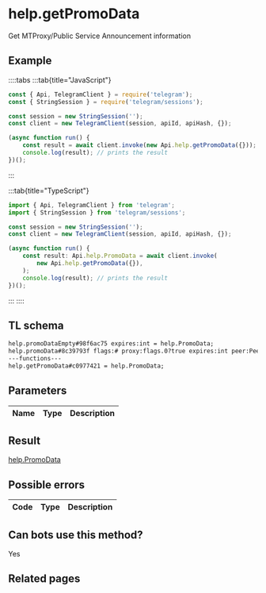 # help.getPromoData

Get MTProxy/Public Service Announcement information

## Example

::::tabs
:::tab{title="JavaScript"}

```js
const { Api, TelegramClient } = require('telegram');
const { StringSession } = require('telegram/sessions');

const session = new StringSession('');
const client = new TelegramClient(session, apiId, apiHash, {});

(async function run() {
    const result = await client.invoke(new Api.help.getPromoData({}));
    console.log(result); // prints the result
})();
```

:::

:::tab{title="TypeScript"}

```ts
import { Api, TelegramClient } from 'telegram';
import { StringSession } from 'telegram/sessions';

const session = new StringSession('');
const client = new TelegramClient(session, apiId, apiHash, {});

(async function run() {
    const result: Api.help.PromoData = await client.invoke(
        new Api.help.getPromoData({}),
    );
    console.log(result); // prints the result
})();
```

:::
::::

## TL schema

```txt
help.promoDataEmpty#98f6ac75 expires:int = help.PromoData;
help.promoData#8c39793f flags:# proxy:flags.0?true expires:int peer:Peer chats:Vector<Chat> users:Vector<User> psa_type:flags.1?string psa_message:flags.2?string = help.PromoData;
---functions---
help.getPromoData#c0977421 = help.PromoData;
```

## Parameters

| Name | Type | Description |
| :--: | ---- | ----------- |

## Result

[help.PromoData](https://core.telegram.org/type/help.PromoData)

## Possible errors

| Code | Type | Description |
| :--: | ---- | ----------- |

## Can bots use this method?

Yes

## Related pages
